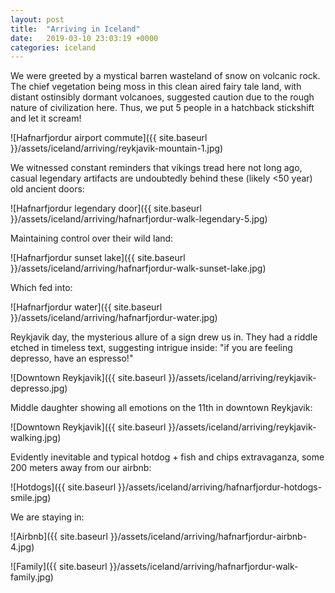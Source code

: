 ```yaml
---
layout: post
title:  "Arriving in Iceland"
date:   2019-03-10 23:03:19 +0000
categories: iceland
---
```


We were greeted by a mystical barren wasteland of snow on volcanic rock. The chief vegetation
being moss in this clean aired fairy tale land, with distant ostinsibly dormant volcanoes, suggested
caution due to the rough nature of civilization here. Thus, we put 5 people in a hatchback stickshift
and let it scream!

![Hafnarfjordur airport commute]({{ site.baseurl }}/assets/iceland/arriving/reykjavik-mountain-1.jpg)

We witnessed constant reminders that vikings tread here not long ago, casual legendary artifacts
are undoubtedly behind these (likely <50 year) old ancient doors:

![Hafnarfjordur legendary door]({{ site.baseurl }}/assets/iceland/arriving/hafnarfjordur-walk-legendary-5.jpg)

Maintaining control over their wild land:

![Hafnarfjordur sunset lake]({{ site.baseurl }}/assets/iceland/arriving/hafnarfjordur-walk-sunset-lake.jpg)

Which fed into:

![Hafnarfjordur water]({{ site.baseurl }}/assets/iceland/arriving/hafnarfjordur-water.jpg)

Reykjavik day, the mysterious allure of a sign drew us in. They had a riddle etched in timeless
text, suggesting intrigue inside: "if you are feeling depresso, have an espresso!"

![Downtown Reykjavik]({{ site.baseurl }}/assets/iceland/arriving/reykjavik-depresso.jpg) 

Middle daughter showing all emotions on the 11th in downtown Reykjavik:

![Downtown Reykjavik]({{ site.baseurl }}/assets/iceland/arriving/reykjavik-walking.jpg)

Evidently inevitable and typical hotdog + fish and chips extravaganza,
some 200 meters away from our airbnb:

![Hotdogs]({{ site.baseurl }}/assets/iceland/arriving/hafnarfjordur-hotdogs-smile.jpg)

We are staying in:

![Airbnb]({{ site.baseurl }}/assets/iceland/arriving/hafnarfjordur-airbnb-4.jpg)

![Family]({{ site.baseurl }}/assets/iceland/arriving/hafnarfjordur-walk-family.jpg)
